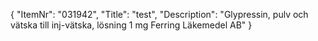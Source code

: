 {
  "ItemNr": "031942",
  "Title": "test",
  "Description": "Glypressin, pulv och vätska till inj-vätska, lösning 1 mg Ferring Läkemedel AB"
}
